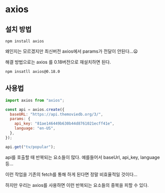 # axios

## 설치 방법

`npm install axios`

왜인지는 모르겠지만 최신버전 axios에서 params가 전달이 안된다...😦

해결 방법으로는 axios 를 0.18버전으로 재설치하면 된다.

`npm insatll axios@0.18.0`

## 사용법

```js
import axios from "axios";

const api = axios.create({
  baseURL: "https://api.themoviedb.org/3/",
  params: {
    api_key: "81ae146449b630b44d8761021ecff41e",
    language: "en-US",
  },
});

api.get("tv/popular");
```

api를 호출할 때 반복되는 요소들이 많다. 예를들어서 baseUrl, api_key, language 등...

이런 작업을 기존의 fetch를 통해 하게 된다면 정말 비효율적일 것이다...

하지만 우리는 axios를 사용하면 이런 반복되는 요소들의 중복을 피할 수 있다.
